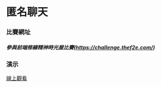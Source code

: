 # 匿名聊天

### 比賽網址

##### 參與前端修練精神時光屋比賽(https://challenge.thef2e.com/)

### 演示

[線上觀看](https://virtools.github.io/CHATROOM0/)
